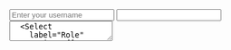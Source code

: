 <div className="space-y-4 p-6 max-w-md mx-auto">
  <Input label="Username" placeholder="Enter your username" />
  <Input label="Email" type="email" size="lg" />
  <Textarea label="Comments" rows={5} />
  <Select
    label="Role"
    options={[
      { label: "Player", value: "player" },
      { label: "Coach", value: "coach" },
      { label: "Parent", value: "parent" },
    ]}
  />
  <Checkbox label="Subscribe to updates" />
  <Toggle label="Dark Mode" checked={isDark} onChange={toggleTheme} />
  <Button variant="primary">Save</Button>
  <Button variant="outline">Cancel</Button>
</div>

ADD YOUR DETAILS HERE
#   s o c c e r - a p p - v 2  
 